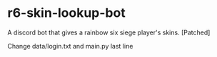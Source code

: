 # r6-skin-lookup-bot
A discord bot that gives a rainbow six siege player's skins. [Patched]

Change data/login.txt and main.py last line
